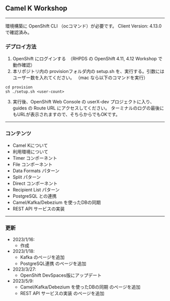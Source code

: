 ## Camel K Workshop 

---

環境構築に OpenShift CLI （ocコマンド）が必要です。
Client Version: 4.13.0 で確認済み。

### デプロイ方法

1. OpenShift にログインする　（RHPDS の OpenShift 4.11, 4.12 Workshop で動作確認）
2. 本リポジトリ内の provisionフォルダ内の setup.sh を、実行する。引数にはユーザー数を入れてください。
   （mac なら以下のコマンドを実行）

```
cd provision
sh ./setup.sh <user-count>
```

3. 実行後、OpenShift Web Console の userX-dev プロジェクトに入り、guides の Route URL にアクセスしてください。
   ターミナルのログの最後にもURLが表示されますので、そちらからでもOKです。

---

### コンテンツ

* Camel Kについて
* 利用環境について
* Timer コンポーネント
* File コンポーネント
* Data Formats パターン
* Split パターン
* Direct コンポーネント
* Recipient List パターン
* PostgreSQL との連携
* Camel/Kafka/Debezium を使ったDBの同期
* REST API サービスの実装

---

### 更新

* 2023/1/16:
  * 作成
* 2023/1/18: 
  * Kafka のページを追加
  * PostgreSQL連携 のページを追加
* 2023/3/27: 
  * OpenShift DevSpaces版にアップデート
* 2023/5/9: 
  * Camel/Kafka/Debezium を使ったDBの同期 のページを追加
  * REST API サービスの実装 のページを追加
